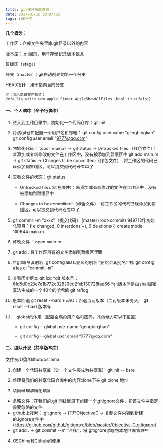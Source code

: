 ```yaml
---
title: git使用简单总结
date: 2017-01-16 23:07:02
tags: iOS学习
---
```


**几个概念：**

工作区：仓库文件夹里除.git目录以外的内容

版本库：.git目录，用于存储记录版本信息

暂缓区（stage）

分支（master）：git自动创建的第一个分支

HEAD指针：用于指向当前分支

    注：显示隐藏文件命令：
    defaults write com.apple.finder AppleShowAllFiles -bool true(false)

#### 一、个人演练（命令行演练）
1. 进入到工作目录中，初始化一个代码仓库：git init

2. 给该git仓库配置一个用户名和邮箱：
git config user.name "gengbinghan"
git config user.email "9777@qq.com"

3. 初始化代码：
touch main.m -> git status -> Untracked files:（红色文件）：新添加或者新修改的文件在工作区中，没有被添加到暂缓区中
git add main.m -> git status -> Changes to be committed:（绿色文件） :将工作区的代码已经添加到暂缓区，可以提交到代码仓库中了

4. 查看文件的状态：git status

    * Untracked files:(红色文件)：新添加或者新修改的文件在工作区中，没有被添加到暂缓区中
    
    * Changes to be committed:（绿色文件） :将工作区的代码已经添加到暂缓区，可以提交到代码仓库中了

5. git commit -m "xxxx"（提交代码）
[master (root-commit) 949712f] 初始化项目
 1 file changed, 0 insertions(+), 0 deletions(-)
 create mode 100644 main.m

6. 修改文件：
open main.m

7. git add .
将工作区所有的文件添加到暂缓区里面

8. 给git命令其别名:
git config alias.要起的别名 “要给谁其别名”
例: git config alias.ci "commit -m"

9. 查看历史版本
git  log
*git 版本号：61d5d0c23e7e1b772c32829ed2feb130728fae66
*git版本号是由sha1加密算法生成的一个40位的哈希值
git reflog

10. 版本回退
git reset --hard HEAD：回退当前版本（当前版本未提交）
git reset --hard 版本号

11. --global的作用（配置全局的用户名和密码，其他地方可以不配置）
    
    * git config --global user.name "gengbinghan"
    
    * git config --glabal user.email "9777@qq.com"

#### 二、团队开发（共享版本库）

文件夹/U盘/Github/oschina

1. 创建一个代码共享库（让一个文件夹成为共享库）
git init -- bare

2. 经理将我们的共享代码仓库中的内容clone下来
git clone 地址

3. 项目经理初始化项目
* 忽略文件：在我们的.git 同级目录下创建一个.gitignore文件，在该文件中指定需要忽略的文件
* github上搜索：.gitignore -> 打开ObjectiveC -> 复制文件内容到新建的.ignore文件中(https://github.com/github/gitignore/blob/master/Objective-C.gitignore)
* git add . -> git commit --m "注释"，将.gitignore添加到本地仓库管理中

4. OSChina和Github的使用

